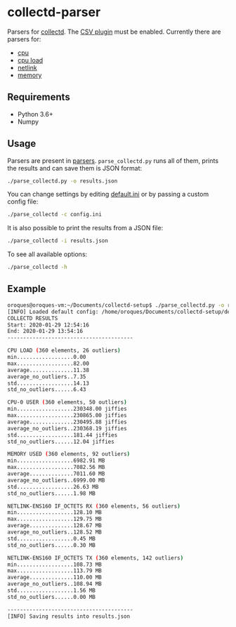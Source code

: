 # collectd-parser

Parsers for [collectd](https://github.com/collectd/collectd). The [CSV plugin](https://collectd.org/wiki/index.php/Plugin:CSV) must be enabled. Currently there are parsers for:
* [cpu](https://collectd.org/wiki/index.php/Plugin:CPU)
* [cpu load](https://collectd.org/wiki/index.php/Plugin:Load)
* [netlink](https://collectd.org/wiki/index.php/Plugin:Netlink)
* [memory](https://collectd.org/wiki/index.php/Plugin:Memory)

## Requirements
* Python 3.6+
* Numpy

## Usage
Parsers are present in [parsers](parsers). `parse_collectd.py` runs all of them, prints the results and can save them is JSON format:
```sh
./parse_collectd.py -o results.json
```

You can change settings by editing [default.ini](default.ini) or by passing a custom config file:
```sh
./parse_collectd -c config.ini
```

It is also possible to print the results from a JSON file:
```sh
./parse_collectd -i results.json
```

To see all available options:
```sh
./parse_collectd -h
```

## Example

```sh
oroques@oroques-vm:~/Documents/collectd-setup$ ./parse_collectd.py -o results.json
[INFO] Loaded default config: /home/oroques/Documents/collectd-setup/default.ini
COLLECTD RESULTS
Start: 2020-01-29 12:54:16
End: 2020-01-29 13:54:16
----------------------------------------

CPU LOAD (360 elements, 26 outliers)
min..................0.00 
max..................82.00 
average..............11.38 
average_no_outliers..7.35 
std..................14.13 
std_no_outliers......6.43 

CPU-0 USER (360 elements, 50 outliers)
min..................230348.00 jiffies
max..................230865.00 jiffies
average..............230495.88 jiffies
average_no_outliers..230368.19 jiffies
std..................181.44 jiffies
std_no_outliers......12.04 jiffies

MEMORY USED (360 elements, 92 outliers)
min..................6982.91 MB
max..................7082.56 MB
average..............7011.60 MB
average_no_outliers..6999.00 MB
std..................26.63 MB
std_no_outliers......1.98 MB

NETLINK-ENS160 IF_OCTETS RX (360 elements, 56 outliers)
min..................128.10 MB
max..................129.75 MB
average..............128.67 MB
average_no_outliers..128.52 MB
std..................0.45 MB
std_no_outliers......0.30 MB

NETLINK-ENS160 IF_OCTETS TX (360 elements, 142 outliers)
min..................108.73 MB
max..................113.79 MB
average..............110.00 MB
average_no_outliers..108.94 MB
std..................1.56 MB
std_no_outliers......0.00 MB

----------------------------------------
[INFO] Saving results into results.json
```

